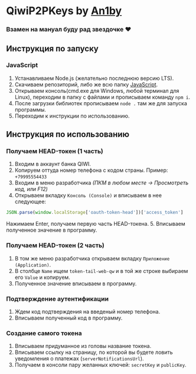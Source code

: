 # QiwiP2PKeys by [An1by](https://aniby.net/)
### Взамен на мануал буду рад звездочке ♥
## Инструкция по запуску
### JavaScript
1. Устанавливаем Node.js (желательно последнюю версию LTS).
2. Скачиваем репозиторий, либо же всю папку [JavaScript](./javascript).
3. Открываем консоль(cmd.exe для Windows, любой терминал для Linux), переходим в папку с файлами и прописываем команду `npm i`.
4. После загрузки библиотек прописываем `node .` там же для запуска программы.
5. Переходим к инструкции по использованию.
## Инструкция по использованию
### Получаем HEAD-токен (1 часть)
1. Входим в аккаунт банка QIWI. 
2. Копируем оттуда номер телефона с кодом страны. Пример: `+79995554433`
3. Входим в меню разработчика *(ПКМ в любом месте -> Просмотреть код, или F12)*
4. Открываем вкладку `Консоль (Console)` и вписываем в нее следующее: 
```javascript
JSON.parse(window.localStorage['oauth-token-head'])['access_token']
```
Нажимаем Enter, получаем первую часть HEAD-токена.
5. Вписываем полученное значение в программу.
### Получаем HEAD-токен (2 часть)
1. В том же меню разработчика открываем вкладку `Приложение (Application)`.
2. В столбце `Name` ищем `token-tail-web-qw` и в той же строке выбираем его `Value` и копируем.
3. Полученное значение вписываем в программу.
### Подтверждение аутентификации
1. Ждем код подтверждения на введеный номер телефона.
2. Вписываем полученный код в программу.
### Создание самого токена
1. Вписываем придуманное из головы название токена.
2. Вписываем ссылку на страницу, по которой вы будете ловить уведомления о платежах (`serverNotificationsUrl`).
3. Получаем в консоли пару желанных ключей: `secretKey` и `publicKey`.
